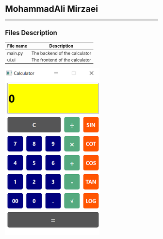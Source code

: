 # MohammadAli Mirzaei
---
## Files Description

| File name | Description |
|--- | --- |
|main.py | The backend of the calculator |
|ui.ui |The frontend of the calculator |



![calculator](Screenshot.PNG)
